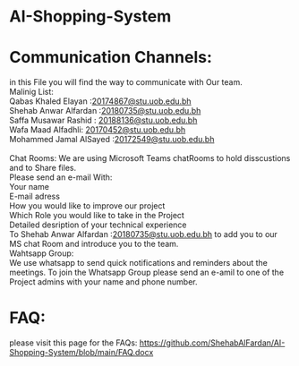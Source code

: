 # AI-Shopping-System

# Communication Channels:
in this File you will find the way to communicate with Our team.
<br/>
Malinig List:<br/>
Qabas Khaled Elayan :20174867@stu.uob.edu.bh<br/>
Shehab Anwar Alfardan :20180735@stu.uob.edu.bh<br/>
Saffa Musawar Rashid : 20188136@stu.uob.edu.bh<br/>
Wafa Maad Alfadhli: 20170452@stu.uob.edu.bh<br/>
Mohammed Jamal AlSayed :20172549@stu.uob.edu.bh<br/>
<br/>
Chat Rooms:
We are using Microsoft Teams chatRooms to hold disscustions and to Share files.<br/>
Please send an e-mail With:
<br/>
Your name<br/>
E-mail adress<br/>
How you would like to improve our project<br/>
Which Role you would like to take in the Project<br/>
Detailed desription of your technical experience <br/> 
To Shehab Anwar Alfardan :20180735@stu.uob.edu.bh to add you to our MS chat Room and introduce you to the team.<br/>
Wahtsapp Group:<br/>
We use whatsapp to send quick notifications and reminders about the meetings. To join the Whatsapp Group please send an e-amil to one of the Project admins with your name and phone number.

# FAQ:
please visit this page for the FAQs:
https://github.com/ShehabAlFardan/AI-Shopping-System/blob/main/FAQ.docx
